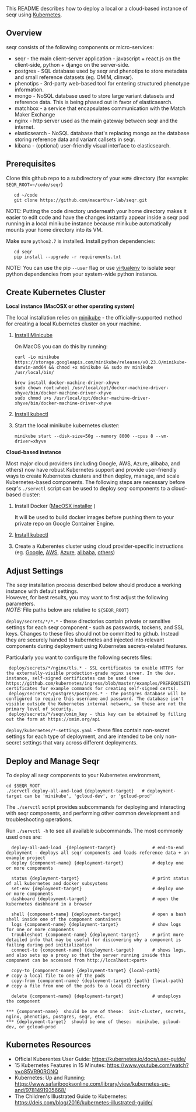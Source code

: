 This README describes how to deploy a local or a cloud-based instance of seqr using [Kubernetes](https://kubernetes.io/).

Overview
--------

seqr consists of the following components or micro-services:
- seqr - the main client-server application - javascript + react.js on the client-side, python + django on the server-side.
- postgres - SQL database used by seqr and phenotips to store metadata and small reference datasets (eg. OMIM, clinvar).
- phenotips - 3rd-party web-based tool for entering structured phenotype information.
- mongo - NoSQL database used to store large variant datasets and reference data. This is being phased out in favor of elasticsearch.
- matchbox - a service that encapsulates communication with the Match Maker Exchange
- nginx - http server used as the main gateway between seqr and the internet.
- elasticsearch - NoSQL database that's replacing mongo as the database storing reference data and variant callsets in seqr.
- kibana - (optional) user-friendly visual interface to elasticsearch.



Prerequisites
-------------

Clone this github repo to a subdirectory of your `HOME` directory (for example: `SEQR_ROOT=~/code/seqr`)  

       cd ~/code
       git clone https://github.com/macarthur-lab/seqr.git


NOTE: Putting the code directory underneath your home directory makes it easier to edit code and have the changes instantly appear inside a seqr pod running in a local minikube instance because minikube automatically mounts your home directory into its VM. 

Make sure `python2.7` is installed.
Install python dependencies:       
       
       cd seqr
       pip install --upgrade -r requirements.txt

NOTE: You can use the pip `--user` flag or use [virtualenv](https://virtualenv.pypa.io/en/stable/) to isolate seqr python dependencies from your system-wide python instance.     



Create Kubernetes Cluster
-------------------------

**Local instance (MacOSX or other operating system)**

The local installation relies on [minikube](https://github.com/kubernetes/minikube) - the officially-supported method for creating a local Kubernetes cluster on your machine.

1. [Install Minicube](https://kubernetes.io/docs/tasks/tools/install-minikube/)
  
     On MacOS you can do this by running:
     ```
     curl -Lo minikube https://storage.googleapis.com/minikube/releases/v0.23.0/minikube-darwin-amd64 && chmod +x minikube && sudo mv minikube /usr/local/bin/
     
     brew install docker-machine-driver-xhyve
     sudo chown root:wheel /usr/local/opt/docker-machine-driver-xhyve/bin/docker-machine-driver-xhyve
     sudo chmod u+s /usr/local/opt/docker-machine-driver-xhyve/bin/docker-machine-driver-xhyve
     ```

2. [Install kubectl](https://kubernetes.io/docs/tasks/kubectl/install/) 

3. Start the local minikube kubernetes cluster:
    
    ```
    minikube start --disk-size=50g --memory 8000 --cpus 8 --vm-driver=xhyve
    ```
 

**Cloud-based instance**

Most major cloud providers (including Google, AWS, Azure, alibaba, and others) now have robust Kubernetes support and provide user-friendly ways to create Kubernetes clusters and then deploy, manage, and scale Kubernetes-based components. The following steps are necessary before seqr's `./servctl` script can be used to deploy seqr components to a cloud-based cluster:

1. Install Docker  ([MacOSX installer](https://getcarina.com/docs/tutorials/docker-install-mac/) ) 
   
   It will be used to build docker images before pushing them to your private repo on Google Container Engine.

2. [Install kubectl](https://kubernetes.io/docs/tasks/kubectl/install/)

3. Create a Kuberentes cluster using cloud provider-specific instructions (eg. [Google](https://cloud.google.com/kubernetes-engine/docs/quickstart), [AWS](https://kubernetes.io/docs/getting-started-guides/aws/), [Azure](https://kubernetes.io/docs/getting-started-guides/azure/), [alibaba](https://kubernetes.io/docs/getting-started-guides/alibaba-cloud/), [others](https://kubernetes.io/partners/))


Adjust Settings
---------------

The seqr installation process described below should produce a working instance with default settings.  
However, for best results, you may want to first adjust the following parameters.  
*NOTE:* File paths below are relative to `${SEQR_ROOT}`  

`deploy/secrets/*/*.*` - these directories contain private or sensitive settings for each seqr component - such as passwords, tockens, and SSL keys. Changes to these files should not be committed to github. Instead they are securely handed to kubernetes and injected into relevant components during deployment using Kubernetes secrets-related features.    
 
 Particularly you want to configure the following secrets files:   
    
     deploy/secrets/*/nginx/tls.* - SSL certificates to enable HTTPS for the externally-visible production-grade nginx server. In the dev. instance, self-signed certificates can be used (see https://github.com/kubernetes/ingress/blob/master/examples/PREREQUISITES.md#tls-certificates for example commands for creating self-signed certs). 
     deploy/secrets/*/postgres/postgres.* - the postgres database will be configured to require this username and password. The database isn't visible outside the Kubernetes internal network, so these are not the primary level of security.
     deploy/secrets/*/seqr/omim_key - this key can be obtained by filling out the form at https://omim.org/api 
    
    
    
`deploy/kubernetes/*-settings.yaml` - these files contain non-secret settings for each type of deployment, and are intended to  be only non-secret settings that vary across different deployments.  


Deploy and Manage Seqr
----------------------

To deploy all seqr components to your Kubernetes environment, 

    cd $SEQR_ROOT
    ./servctl deploy-all-and-load {deployment-target}   # deployment-target can be 'minikube', 'gcloud-dev', or 'gcloud-prod'
   


The `./servctl` script provides subcommands for deploying and interacting with seqr components, and
 performing other common development and troubleshooting operations. 
 
 Run `./servctl -h` to see all available subcommands. The most commonly used ones are:

      deploy-all-and-load  {deployment-target}              # end-to-end deployment - deploys all seqr components and loads reference data + an example project
      deploy {component-name} {deployment-target}           # deploy one or more components
      
      status {deployment-target}                            # print status of all kubernetes and docker subsystems
      set-env {deployment-target}                           # deploy one or more components
      dashboard {deployment-target}                         # open the kubernetes dasbhoard in a browser
      
      shell {component-name} {deployment-target}            # open a bash shell inside one of the component containers
      logs {component-name} {deployment-target}             # show logs for one or more components
      troubleshoot {component-name} {deployment-target}     # print more detailed info that may be useful for discovering why a component is failing during pod initialization
      connect-to {component-name} {deployment-target}       # shows logs, and also sets up a proxy so that the server running inside this component can be accessed from http://localhost:<port> 
      
      copy-to {component-name} {deployment-target} {local-path}           # copy a local file to one of the pods
      copy-from {component-name} {deployment-target} {path} {local-path}  # copy a file from one of the pods to a local directory
      
      delete {component-name} {deployment-target}           # undeploys the component
      
    *** {component-name}  should be one of these:  init-cluster, secrets, nginx, phenotips, postgres, seqr, etc. 
    *** {deployment-target}  should be one of these:  minikube, gcloud-dev, or gcloud-prod 


Kubernetes Resources
--------------------

- Official Kuberentes User Guide:  https://kubernetes.io/docs/user-guide/
- 15 Kubernetes Features in 15 Minutes: https://www.youtube.com/watch?v=o85VR90RGNQ
- Kubernetes: Up and Running: https://www.safaribooksonline.com/library/view/kubernetes-up-and/9781491935668/
- The Children's Illustrated Guide to Kubernetes: https://deis.com/blog/2016/kubernetes-illustrated-guide/

